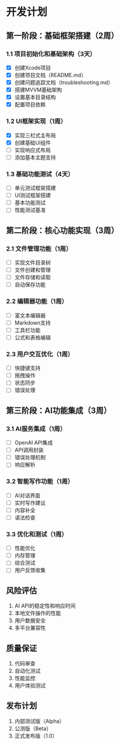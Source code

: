 # 开发计划

## 第一阶段：基础框架搭建（2周）

### 1.1 项目初始化和基础架构（3天）
- [x] 创建Xcode项目
- [x] 创建项目文档（README.md）
- [x] 创建问题追踪文档（troubleshooting.md）
- [x] 搭建MVVM基础架构
- [x] 设置基本目录结构
- [x] 配置项目依赖

### 1.2 UI框架实现（1周）
- [x] 实现三栏式主布局
- [x] 创建基础UI组件
- [ ] 实现响应式布局
- [ ] 添加基本主题支持

### 1.3 基础功能测试（4天）
- [ ] 单元测试框架搭建
- [ ] UI测试框架搭建
- [ ] 基本功能测试
- [ ] 性能测试基准

## 第二阶段：核心功能实现（3周）

### 2.1 文件管理功能（1周）
- [ ] 实现文件目录树
- [ ] 文件创建和管理
- [ ] 文件存储和读取
- [ ] 自动保存功能

### 2.2 编辑器功能（1周）
- [ ] 富文本编辑器
- [ ] Markdown支持
- [ ] 工具栏功能
- [ ] 公式和表格编辑

### 2.3 用户交互优化（1周）
- [ ] 快捷键支持
- [ ] 拖拽操作
- [ ] 状态同步
- [ ] 错误处理

## 第三阶段：AI功能集成（3周）

### 3.1 AI服务集成（1周）
- [ ] OpenAI API集成
- [ ] API调用封装
- [ ] 错误处理机制
- [ ] 响应解析

### 3.2 智能写作功能（1周）
- [ ] AI对话界面
- [ ] 实时写作建议
- [ ] 内容补全
- [ ] 语法检查

### 3.3 优化和测试（1周）
- [ ] 性能优化
- [ ] 内存管理
- [ ] 综合测试
- [ ] 用户反馈收集

## 风险评估
1. AI API的稳定性和响应时间
2. 本地文件操作的性能
3. 用户数据安全
4. 多平台兼容性

## 质量保证
1. 代码审查
2. 自动化测试
3. 性能监控
4. 用户体验测试

## 发布计划
1. 内部测试版（Alpha）
2. 公测版（Beta）
3. 正式发布版（1.0）
